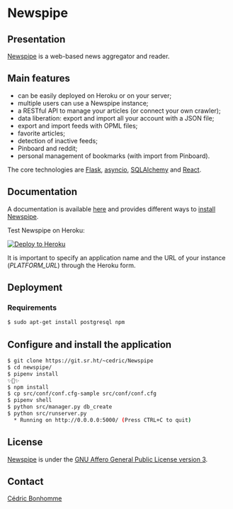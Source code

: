 # Newspipe

## Presentation

[Newspipe](https://git.sr.ht/~cedric/Newspipe) is a web-based news
aggregator and reader.

## Main features

* can be easily deployed on Heroku or on your server;
* multiple users can use a Newspipe instance;
* a RESTful API to manage your articles (or connect your own crawler);
* data liberation: export and import all your account with a JSON file;
* export and import feeds with OPML files;
* favorite articles;
* detection of inactive feeds;
* Pinboard and reddit;
* personal management of bookmarks (with import from Pinboard).

The core technologies are [Flask](http://flask.pocoo.org),
[asyncio](https://www.python.org/dev/peps/pep-3156/),
[SQLAlchemy](http://www.sqlalchemy.org)
and [React](https://facebook.github.io/react/).


## Documentation

A documentation is available [here](https://newspipe.readthedocs.io) and
provides different ways to
[install Newspipe](https://newspipe.readthedocs.io/en/latest/deployment.html).

Test Newspipe on Heroku:

[![Deploy to Heroku](https://www.herokucdn.com/deploy/button.png)](https://heroku.com/deploy?template=https://builds.sr.ht/~cedric/Stegano)

It is important to specify an application name and the URL of your instance
(*PLATFORM_URL*) through the Heroku form.


## Deployment

### Requirements

```bash
$ sudo apt-get install postgresql npm
```

##  Configure and install the application

```bash
$ git clone https://git.sr.ht/~cedric/Newspipe
$ cd newspipe/
$ pipenv install
✨🍰✨
$ npm install
$ cp src/conf/conf.cfg-sample src/conf/conf.cfg
$ pipenv shell
$ python src/manager.py db_create
$ python src/runserver.py
  * Running on http://0.0.0.0:5000/ (Press CTRL+C to quit)
```

## License

[Newspipe](https://git.sr.ht/~cedric/Newspipe) is under the
[GNU Affero General Public License version 3](https://www.gnu.org/licenses/agpl-3.0.html).


## Contact

[Cédric Bonhomme](https://www.cedricbonhomme.org)

